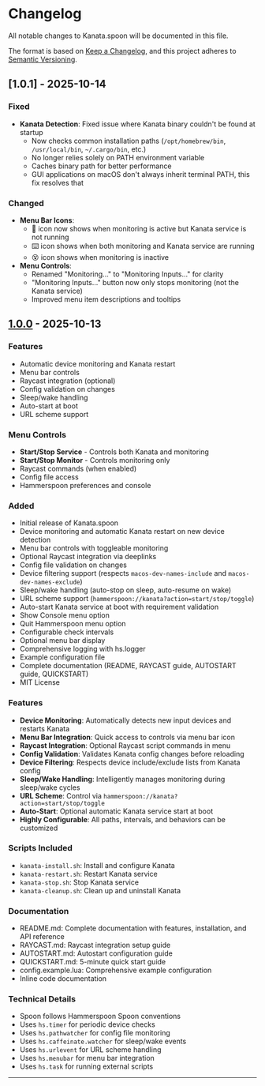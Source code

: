 # Changelog

All notable changes to Kanata.spoon will be documented in this file.

The format is based on [Keep a Changelog](https://keepachangelog.com/en/1.0.0/),
and this project adheres to [Semantic Versioning](https://semver.org/spec/v2.0.0.html).

## [1.0.1] - 2025-10-14

### Fixed
- **Kanata Detection**: Fixed issue where Kanata binary couldn't be found at startup
  - Now checks common installation paths (`/opt/homebrew/bin`, `/usr/local/bin`, `~/.cargo/bin`, etc.)
  - No longer relies solely on PATH environment variable
  - Caches binary path for better performance
  - GUI applications on macOS don't always inherit terminal PATH, this fix resolves that

### Changed
- **Menu Bar Icons**: 
  - 🔎 icon now shows when monitoring is active but Kanata service is not running
  - ⌨️ icon shows when both monitoring and Kanata service are running
  - 😵️ icon shows when monitoring is inactive
- **Menu Controls**: 
  - Renamed "Monitoring..." to "Monitoring Inputs..." for clarity
  - "Monitoring Inputs..." button now only stops monitoring (not the Kanata service)
  - Improved menu item descriptions and tooltips

## [1.0.0] - 2025-10-13

### Features
- Automatic device monitoring and Kanata restart
- Menu bar controls
- Raycast integration (optional)
- Config validation on changes
- Sleep/wake handling
- Auto-start at boot
- URL scheme support

### Menu Controls
- **Start/Stop Service** - Controls both Kanata and monitoring
- **Start/Stop Monitor** - Controls monitoring only
- Raycast commands (when enabled)
- Config file access
- Hammerspoon preferences and console

### Added
- Initial release of Kanata.spoon
- Device monitoring and automatic Kanata restart on new device detection
- Menu bar controls with toggleable monitoring
- Optional Raycast integration via deeplinks
- Config file validation on changes
- Device filtering support (respects `macos-dev-names-include` and `macos-dev-names-exclude`)
- Sleep/wake handling (auto-stop on sleep, auto-resume on wake)
- URL scheme support (`hammerspoon://kanata?action=start/stop/toggle`)
- Auto-start Kanata service at boot with requirement validation
- Show Console menu option
- Quit Hammerspoon menu option
- Configurable check intervals
- Optional menu bar display
- Comprehensive logging with hs.logger
- Example configuration file
- Complete documentation (README, RAYCAST guide, AUTOSTART guide, QUICKSTART)
- MIT License

### Features
- **Device Monitoring**: Automatically detects new input devices and restarts Kanata
- **Menu Bar Integration**: Quick access to controls via menu bar icon
- **Raycast Integration**: Optional Raycast script commands in menu
- **Config Validation**: Validates Kanata config changes before reloading
- **Device Filtering**: Respects device include/exclude lists from Kanata config
- **Sleep/Wake Handling**: Intelligently manages monitoring during sleep/wake cycles
- **URL Scheme**: Control via `hammerspoon://kanata?action=start/stop/toggle`
- **Auto-Start**: Optional automatic Kanata service start at boot
- **Highly Configurable**: All paths, intervals, and behaviors can be customized

### Scripts Included
- `kanata-install.sh`: Install and configure Kanata
- `kanata-restart.sh`: Restart Kanata service
- `kanata-stop.sh`: Stop Kanata service
- `kanata-cleanup.sh`: Clean up and uninstall Kanata

### Documentation
- README.md: Complete documentation with features, installation, and API reference
- RAYCAST.md: Raycast integration setup guide
- AUTOSTART.md: Autostart configuration guide
- QUICKSTART.md: 5-minute quick start guide
- config.example.lua: Comprehensive example configuration
- Inline code documentation

### Technical Details
- Spoon follows Hammerspoon Spoon conventions
- Uses `hs.timer` for periodic device checks
- Uses `hs.pathwatcher` for config file monitoring
- Uses `hs.caffeinate.watcher` for sleep/wake events
- Uses `hs.urlevent` for URL scheme handling
- Uses `hs.menubar` for menu bar integration
- Uses `hs.task` for running external scripts

---

[1.0.0]: https://github.com/plasmadice/Kanata.spoon/releases/tag/v1.0.0
